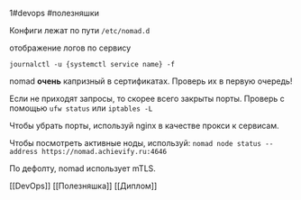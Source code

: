 1#devops #полезняшки

Конфиги лежат по пути `/etc/nomad.d`

отображение логов по сервису
```
journalctl -u {systemctl service name} -f
```

nomad **очень** капризный в сертификатах. Проверь их в первую очередь!

Если не приходят запросы, то скорее всего закрыты порты.
Проверь с помощью `ufw status` или `iptables -L`

Чтобы убрать порты, используй nginx в качестве прокси к сервисам.

Чтобы посмотреть активные ноды, используй:
`nomad node status --address https://nomad.achievify.ru:4646`

По дефолту, nomad использует mTLS.


[[DevOps]] [[Полезняшка]] [[Диплом]]